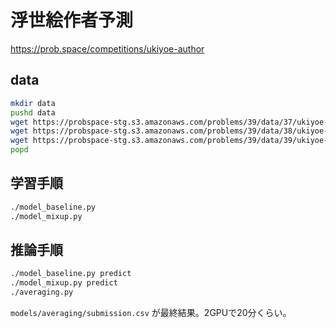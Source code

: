# 浮世絵作者予測

<https://prob.space/competitions/ukiyoe-author>

## data

```bash
mkdir data
pushd data
wget https://probspace-stg.s3.amazonaws.com/problems/39/data/37/ukiyoe-train-labels.npz
wget https://probspace-stg.s3.amazonaws.com/problems/39/data/38/ukiyoe-test-imgs.npz
wget https://probspace-stg.s3.amazonaws.com/problems/39/data/39/ukiyoe-train-imgs.npz
popd
```

## 学習手順

```bash
./model_baseline.py
./model_mixup.py
```

## 推論手順

```bash
./model_baseline.py predict
./model_mixup.py predict
./averaging.py
```

`models/averaging/submission.csv` が最終結果。2GPUで20分くらい。

